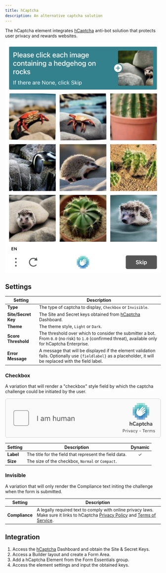 ```yaml
---
title: hCaptcha
description: An alternative captcha solution
---
```


<!--@include: ./_partials/intro-->

The hCaptcha element integrates [hCaptcha](https://www.hcaptcha.com/) anti-bot solution that protects user privacy and rewards websites.

![hCaptcha Element](./assets/hcaptcha.webp)

## Settings

| Setting | Description |
| ------- | ----------- |
| **Type** | The type of captcha to display, `Checkbox` or `Invisible`. |
| **Site/Secret Key** | The Site and Secret keys obtained from [hCaptcha](https://www.hcaptcha.com/) Dashboard. |
| **Theme** | The theme style, `Light` or `Dark`. |
| **Score Threshold** | The threshold over which to consider the submitter a bot. From `0.0` (no risk) to `1.0` (confirmed threat), available only for hCaptcha Enterprise. |
| **Error Message** | A message that will be displayed if the element validation fails. Optionally use `{fieldlabel}` as a placeholder, it will be replaced with the field label. | &#x2713; |  | &#x2713; |

### Checkbox

A variation that will render a "checkbox" style field by which the captcha challenge could be initiated by the user.

![hCaptcha Checkbox](./assets/hcaptcha-checkbox.webp)

| Setting | Description | Dynamic |
| ------- | ----------- | :-----: |
| **Label** | The title for the field that represent the field data. | &#x2713; |
| **Size** | The size of the checkbox, `Normal` or `Compact`. |

### Invisible

A variation that will only render the Compliance text initing the challenge when the form is submitted.

| Setting | Description |
| ------- | ----------- |
| **Compliance** | A legally required text to comply with online privacy laws. Make sure it links to hCaptcha [Privacy Policy](https://www.hcaptcha.com/privacy) and [Terms of Service](https://hcaptcha.com/terms). |

## Integration

1. Access the [hCaptcha](https://www.hcaptcha.com/) Dashboard and obtain the Site & Secret Keys.
1. Access a Builder layout and create a Form Area.
1. Add a hCaptcha Element from the Form Essentials group.
1. Access the element settings and input the obtained keys.
